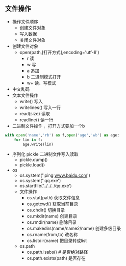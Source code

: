 ## 文件操作

+ 操作文件顺序
  + 创建文件对象
  + 写入数据
  + 关闭文件对象
+ 创建文件对象
  + open(path,[打开方式],encoding='utf-8')
    + r 读
    + w 写
    + a 追加
    + b 二进制模式打开
    + w+ 读、写模式
+ 中文乱码
+ 文本文件操作
  + write() 写入
  + writelines() 写入一行
  + read(size) 读取
  + readline() 读一行
+ 二进制文件操作 ，打开方式要加一个b
```python
with open('name','rb') as f,open('age','wb') as age:
    for lin in f:
        age.write(lin)
```
+ 序列化 pickle 二进制文件写入读取
  + pickle.dump()
  + pickle.load()
+ os
  + os.system(''ping www.baidu.com')
  + os.system(''qq.exe')
  + os.startfile('../../../qq.exe')
  + 文件操作
    + os.stat(path) 获取文件信息
    + os.getcwd() 获取当前目录
    + os.chdir() 切换目录
    + os.mkdir(name) 创建目录
    + os.rmdir(name) 删除目录
    + os.makedirs(name/name2/name) 创建多级目录
    + os.rname(from,to) 改名称
    + os.listdir(name) 把目录转成list
  + os.path
    + os.path.isabs() # 是否绝对路径
    + os.path.exists(path) 是否存在
